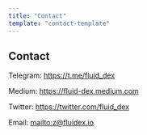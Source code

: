 ```yaml
---
title: "Contact"
template: "contact-template"
---
```


## Contact

Telegram: <https://t.me/fluid_dex>

Medium: <https://fluid-dex.medium.com>

Twitter: <https://twitter.com/fluid_dex>

Email: <mailto:z@fluidex.io>
